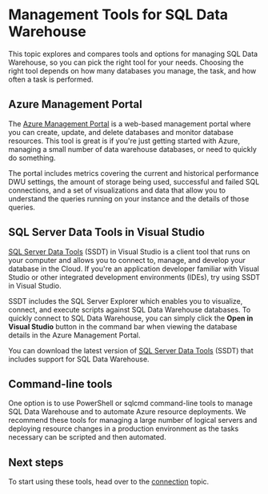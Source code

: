 <properties
   pageTitle="Management tools for SQL Data Warehouse | Windows Azure"
   description="Introduction to management tools for SQL Data Warehouse."
   services="sql-data-warehouse"
   documentationCenter="NA"
   authors="HappyNicolle"
   manager="barbkess"
   editor=""/>

<tags
	ms.service="sql-data-warehouse"
	ms.date="09/22/2015"
	wacn.date=""/>

# Management Tools for SQL Data Warehouse
This topic explores and compares tools and options for managing SQL Data Warehouse, so you can pick the right tool for your needs. Choosing the right tool depends on how many databases you manage, the task, and how often a task is performed.

## Azure Management Portal
The [Azure Management Portal][] is a web-based management portal where you can create, update, and delete databases and monitor database resources. This tool is great is if you're just getting started with Azure, managing a small number of data warehouse databases, or need to quickly do something. 

The portal includes metrics covering the current and historical performance DWU settings, the amount of storage being used, successful and failed SQL connections, and a set of visualizations and data that allow you to understand the queries running on your instance and the details of those queries.  

## SQL Server Data Tools in Visual Studio	
[SQL Server Data Tools][] (SSDT) in Visual Studio is a client tool that runs on your computer and allows you to connect to, manage, and develop your database in the Cloud. If you're an application developer familiar with Visual Studio or other integrated development environments (IDEs), try using SSDT in Visual Studio. 

SSDT includes the SQL Server Explorer which enables you to visualize, connect, and execute scripts against SQL Data Warehouse databases. To quickly connect to SQL Data Warehouse, you can simply click the **Open in Visual Studio** button in the command bar when viewing the database details in the Azure Management Portal.  

You can download the latest version of [SQL Server Data Tools][] (SSDT) that includes support for SQL Data Warehouse.

## Command-line tools
One option is to use PowerShell or sqlcmd command-line tools to manage SQL Data Warehouse and to automate Azure resource deployments. We recommend these tools for managing a large number of logical servers and deploying resource changes in a production environment as the tasks necessary can be scripted and then automated.

## Next steps
To start using these tools, head over to the [connection][] topic.

<!--Image references-->

<!--Article references-->
[connection]: sql-data-warehouse-develop-connections.md

<!--MSDN references-->
[SQL Server Data Tools]: https://msdn.microsoft.com/zh-cn/library/mt204009.aspx

<!--Other web references-->
[Azure Management Portal]: http://manage.windowsazure.cn/